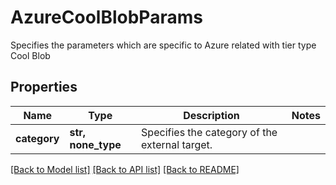 # AzureCoolBlobParams

Specifies the parameters which are specific to Azure related with tier type Cool Blob

## Properties
Name | Type | Description | Notes
------------ | ------------- | ------------- | -------------
**category** | **str, none_type** | Specifies the category of the external target. | 

[[Back to Model list]](../README.md#documentation-for-models) [[Back to API list]](../README.md#documentation-for-api-endpoints) [[Back to README]](../README.md)


